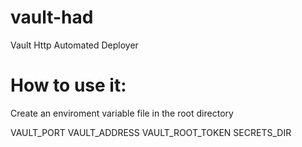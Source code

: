 # vault-had
Vault Http Automated Deployer

# How to use it:

Create an enviroment variable file in the root directory

VAULT_PORT 
VAULT_ADDRESS
VAULT_ROOT_TOKEN
SECRETS_DIR

